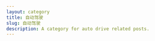 ```yaml
---
layout: category
title: 自动驾驶
slug: 自动驾驶
description: A category for auto drive related posts.
---
```

